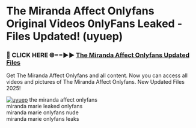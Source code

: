 # The Miranda Affect Onlyfans Original Videos 0nlyFans Leaked - Files Updated! (uyuep)

<h3>🔴 CLICK HERE 🌐==►► <a href="https://tinyurl.com/x26r9saj" rel="nofollow">The Miranda Affect Onlyfans Updated Files</a></h3>

Get The Miranda Affect Onlyfans and all content. Now you can access all videos and pictures of The Miranda Affect Onlyfans. New Updated Files 2025!

[![uyuep](https://i.imgur.com/LkgZPqh.gif)](https://tinyurl.com/x26r9saj)
the miranda affect onlyfans<br>
miranda marie leaked onlyfans<br>
miranda marie onlyfans nude<br>
miranda marie onlyfans leaks
